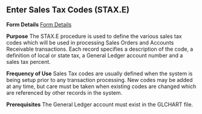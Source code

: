 ## Enter Sales Tax Codes (STAX.E)
<PageHeader />

**Form Details**
[Form Details](../STAX-E-1/README.md)

**Purpose**
The STAX.E procedure is used to define the various sales tax codes which will
be used in processing Sales Orders and Accounts Receivable transactions. Each
record specifies a description of the code, a definition of local or state
tax, a General Ledger account number and a sales tax percent.

**Frequency of Use**
Sales Tax codes are usually defined when the system is being setup prior to
any transaction processing. New codes may be added at any time, but care must
be taken when existing codes are changed which are referenced by other records
in the system.

**Prerequisites**
The General Ledger account must exist in the GLCHART file.

<badge text= "Version 8.10.57 " vertical="middle" />

<PageFooter />
